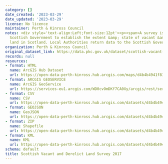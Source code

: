 ```yaml
---
category: []
date_created: '2023-03-29'
date_updated: '2023-03-29'
license: No licence
maintainer: Perth & Kinross Council
notes: <div style='text-align:Left;font-size:12pt'><p><span>A survey issued by the
  Scottish Government to establish the extent &amp; state of vacant &amp; derelict
  land in Scotland. Local Authorities return data to the Scottish Government for checking.</span></p></div>
organization: Perth & Kinross Council
original_dataset_link: https://data.pkc.gov.uk/dataset/scottish-vacant-and-derelict-land-survey-20171
records: null
resources:
- format: HTML
  name: ArcGIS Hub Dataset
  url: https://open-data-perth-kinross.hub.arcgis.com/maps/d4b4b4941f814b58901482645c500568_5
- format: ARCGIS GEOSERVICE
  name: ArcGIS GeoService
  url: https://services-eu1.arcgis.com/WD0cvOmDKf7CA0Xy/arcgis/rest/services/Scottish_Vacant_and_Derelict_Land_Survey_2017/FeatureServer/5
- format: CSV
  name: CSV
  url: https://open-data-perth-kinross.hub.arcgis.com/datasets/d4b4b4941f814b58901482645c500568_5.csv?outSR=%7B%22latestWkid%22%3A27700%2C%22wkid%22%3A27700%7D
- format: GEOJSON
  name: GeoJSON
  url: https://open-data-perth-kinross.hub.arcgis.com/datasets/d4b4b4941f814b58901482645c500568_5.geojson?outSR=%7B%22latestWkid%22%3A27700%2C%22wkid%22%3A27700%7D
- format: ZIP
  name: Shapefile
  url: https://open-data-perth-kinross.hub.arcgis.com/datasets/d4b4b4941f814b58901482645c500568_5.zip?outSR=%7B%22latestWkid%22%3A27700%2C%22wkid%22%3A27700%7D
- format: KML
  name: KML
  url: https://open-data-perth-kinross.hub.arcgis.com/datasets/d4b4b4941f814b58901482645c500568_5.kml?outSR=%7B%22latestWkid%22%3A27700%2C%22wkid%22%3A27700%7D
schema: default
title: Scottish Vacant and Derelict Land Survey 2017
---
```

